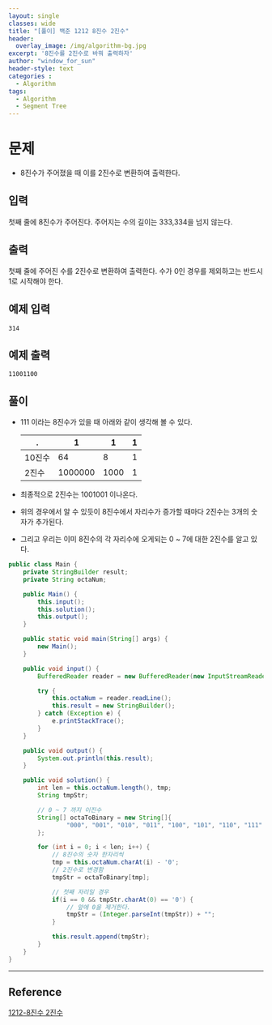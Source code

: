 ```yaml
--- 
layout: single
classes: wide
title: "[풀이] 백준 1212 8진수 2진수"
header:
  overlay_image: /img/algorithm-bg.jpg
excerpt: '8진수를 2진수로 바꿔 출력하자'
author: "window_for_sun"
header-style: text
categories :
  - Algorithm
tags:
  - Algorithm
  - Segment Tree
---  
```


# 문제
- 8진수가 주어졌을 때 이를 2진수로 변환하여 출력한다.

## 입력
첫째 줄에 8진수가 주어진다. 주어지는 수의 길이는 333,334을 넘지 않는다.

## 출력
첫째 줄에 주어진 수를 2진수로 변환하여 출력한다. 수가 0인 경우를 제외하고는 반드시 1로 시작해야 한다.

## 예제 입력

```
314
```  

## 예제 출력

```
11001100
```  

## 풀이
- 111 이라는 8진수가 있을 때 아래와 같이 생각해 볼 수 있다.
	
	.|1|1|1|
	---|---|---|---|
	10진수|64|8|1
	2진수|1000000|1000|1

- 최종적으로 2진수는 1001001 이나온다.
- 위의 경우에서 알 수 있듯이 8진수에서 자리수가 증가할 때마다 2진수는 3개의 숫자가 추가된다.
- 그리고 우리는 이미 8진수의 각 자리수에 오게되는 0 ~ 7에 대한 2진수를 알고 있다.
	
```java
public class Main {
    private StringBuilder result;
    private String octaNum;

    public Main() {
        this.input();
        this.solution();
        this.output();
    }

    public static void main(String[] args) {
        new Main();
    }

    public void input() {
        BufferedReader reader = new BufferedReader(new InputStreamReader(System.in));

        try {
            this.octaNum = reader.readLine();
            this.result = new StringBuilder();
        } catch (Exception e) {
            e.printStackTrace();
        }
    }

    public void output() {
        System.out.println(this.result);
    }

    public void solution() {
        int len = this.octaNum.length(), tmp;
        String tmpStr;

        // 0 ~ 7 까지 이진수
        String[] octaToBinary = new String[]{
                "000", "001", "010", "011", "100", "101", "110", "111"
        };

        for (int i = 0; i < len; i++) {
            // 8진수의 숫자 한자리씩
            tmp = this.octaNum.charAt(i) - '0';
            // 2진수로 변경함
            tmpStr = octaToBinary[tmp];

            // 첫째 자리일 경우
            if(i == 0 && tmpStr.charAt(0) == '0') {
                // 앞에 0을 제거한다.
                tmpStr = (Integer.parseInt(tmpStr)) + "";
            }

            this.result.append(tmpStr);
        }
    }
}
```  

---
## Reference
[1212-8진수 2진수](https://www.acmicpc.net/problem/1212)  
